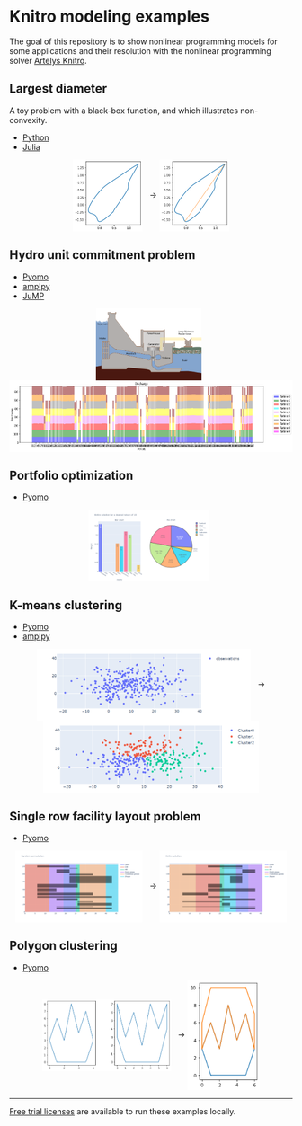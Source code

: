 # Knitro modeling examples

The goal of this repository is to show nonlinear programming models for some applications and their resolution with the nonlinear programming solver [Artelys Knitro](https://www.artelys.com/solvers/knitro/).

## Largest diameter

A toy problem with a black-box function, and which illustrates non-convexity.

* [Python](largest_diameter_python/largest_diameter_python.ipynb)
* [Julia](largest_diameter_julia/largest_diameter_julia.ipynb)
<p align="center">
<img src="https://github.com/Artelys/knitro-modeling-examples/blob/main/largest_diameter_python/shape.png" align=center height="128"> &nbsp;
→
<img src="https://github.com/Artelys/knitro-modeling-examples/blob/main/largest_diameter_python/shape_with_diameter.png" align=center height="128">
</p>

## Hydro unit commitment problem

* [Pyomo](hydro_unit_commitment_pyomo/hydro_unit_commitment_pyomo.ipynb)
* [amplpy ](hydro_unit_commitment_amplpy/hydro_unit_commitment_amplpy.ipynb)
* [JuMP](hydro_unit_commitment_jump/hydro_unit_commitment_jump.ipynb)
<p align="center">
<img src="https://github.com/Artelys/knitro-modeling-examples/blob/main/hydro_unit_commitment_pyomo/schema_hydro_leg.png" align=center height="128"> &nbsp;
<img src="https://github.com/Artelys/knitro-modeling-examples/blob/main/hydro_unit_commitment_pyomo/discharge.png" align=center height="128">
</p>

## Portfolio optimization

* [Pyomo](portfolio_optimization/portfolio_optimization.ipynb)
<p align="center">
<img src="https://github.com/Artelys/knitro-modeling-examples/blob/main/portfolio_optimization/portfolio_optimization.png" align=center height="128"> &nbsp;
</p>

## K-means clustering

* [Pyomo](k_means_clustering/k_means_clustering.ipynb)
* [amplpy](k_means_clustering_amplpy/k_means_clustering_amplpy.ipynb)
<p align="center">
<img src="https://github.com/Artelys/knitro-modeling-examples/blob/main/k_means_clustering/data.png" align=center height="128"> &nbsp;
→
<img src="https://github.com/Artelys/knitro-modeling-examples/blob/main/k_means_clustering/clusterdata.png" align=center height="128">
</p>

## Single row facility layout problem

* [Pyomo](single_row_facility_layout/single_row_facility_layout.ipynb)
<p align="center">
<img src="https://github.com/Artelys/knitro-modeling-examples/blob/main/single_row_facility_layout/solution_random.png" align=center height="128"> &nbsp;
→
<img src="https://github.com/Artelys/knitro-modeling-examples/blob/main/single_row_facility_layout/solution_knitro.png" align=center height="128">
</p>

## Polygon clustering

* [Pyomo](polygon_clustering_pyomo/polygon_clustering_pyomo.ipynb)
<p align="center">
<img src="https://github.com/Artelys/knitro-modeling-examples/blob/main/polygon_clustering_pyomo/polygons.png" align=center height="128"> &nbsp
→
<img src="https://github.com/Artelys/knitro-modeling-examples/blob/main/polygon_clustering_pyomo/clustered_polygons.png" align=center height="196">
</p>

---

[Free trial licenses](https://www.artelys.com/solvers/knitro/programs/) are available to run these examples locally.
